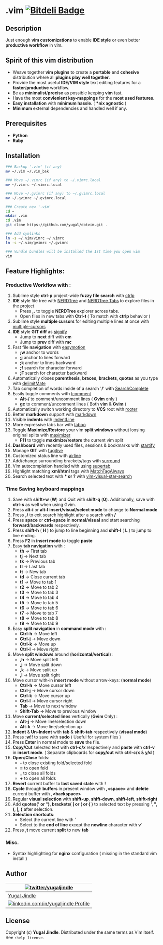 # .vim [![Bitdeli Badge](https://d2weczhvl823v0.cloudfront.net/yugal/dotvim/trend.png)](https://bitdeli.com/free "Bitdeli Badge")

## Description
Just enough **vim customizations** to enable **IDE style** or even better **productive workflow** in vim.

## Spirit of this vim distribution

* Weave together **vim plugins** to create a **portable** and **cohesive** distribution where all **plugins play well together**.
* Provide the most useful **IDE/VIM style** text editing features for a **faster**/**productive** workflow.
* Be as **minimalist**/**precise** as possible keeping **vim** fast.
* Have the most **convienient key-mappings** for the **most used features**.
* **Easy installation** with **minimum hassle**. ( **\*nix agnostic** )
* **Minimum** external dependencies and handled well if any.

## Prerequisites
* **Python**
* **Ruby**

## Installation

```bash
### Backup '.vim' (if any)
mv ~/.vim ~/.vim_bak

### Move ~/.vimrc (if any) to ~/.vimrc.local
mv ~/.vimrc ~/.vimrc.local

### Move ~/.gvimrc (if any) to ~/.gvimrc.local
mv ~/.gvimrc ~/.gvimrc.local

### Create new '.vim'
cd ~
mkdir .vim
cd .vim
git clone https://github.com/yugal/dotvim.git .

### Add symlinks
ln -s ~/.vim/vimrc ~/.vimrc
ln -s ~/.vim/gvimrc ~/.gvimrc

### Vundle bundles will be installed the 1st time you open vim
vim
```

## Feature Highlights:

### Productive Workflow with :

1. Sublime style **ctrl-p** project-wide **fuzzy file search** with [ctrlp](https://github.com/kien/ctrlp.vim.git)
2. **IDE** style file tree with [NERDTree](https://github.com/scrooloose/nerdtree.git) and [NERDTree Tabs](https://github.com/jistr/vim-nerdtree-tabs.git) to explore files in the project
    * Press **,.** to toggle **NERDTree** explorer across tabs.
    * Open files in new tabs with **Ctrl-t** ( To match with **ctrlp** behavior )
3. Sublime style **multiple cursors** for editing multiple lines at once with [multiple-cursors](https://github.com/terryma/vim-multiple-cursors.git)
4. **IDE** style **GIT diff** as [signify](https://github.com/mhinz/vim-signify)
    * Jump to **next** diff with **cm**
    * Jump to **prev** diff with **mc**
5. Fast file **navigation** with [easymotion](https://github.com/Lokaltog/vim-easymotion.git)
    * **;w** anchor to words
    * **;j** anchor to lines forward
    * **;k** anchor to lines backward
    * **;f** search for character forward
    * **;F** search for character backward
6. Automatically closes **parenthesis**, **braces**, **brackets**, **quotes** as you type with [delimitMate](https://github.com/Raimondi/delimitMate.git)
7. Tab completion of words inside of a search '**/**' with [SearchComplete](http://www.vim.org/scripts/script.php?script_id=474)
8. Easily toggle comments with [tcomment](https://github.com/tomtom/tcomment_vim.git)
    * **Alt-/** to comment/uncomment lines ( **Gvim** only )
    * **gc** to comment/uncomment lines ( Both **vim** & **Gvim** )
9. Automatically switch working directory to **VCS** root with [rooter](https://github.com/airblade/vim-rooter)
10. Better **markdown** support with [markdown](https://github.com/plasticboy/vim-markdown)
11. Visible **indents** with [indentLine](https://github.com/Yggdroot/indentLine)
12. More expressive tabs bar with [taboo](https://github.com/gcmt/taboo.vim)
13. Toggle **Maximize/Restore** your vim **split windows** without loosing original splits with [maximizer](https://github.com/szw/vim-maximizer.git)
    * **F11** to toggle **maximize/restore** the current vim split
14. **Dashboard** with recently used files, sessions & bookmarks with [startify](https://github.com/mhinz/vim-startify.git)
15. Manage **GIT** with [fugitive](https://github.com/tpope/vim-fugitive)
16. Customized status line with [airline](https://github.com/bling/vim-airline)
17. Add/change surrounding brackets/tags with [surround](https://github.com/tpope/vim-surround)
18. Vim autocompletion handled with <tab> using [supertab](https://github.com/ervandew/supertab)
19. Highlight matching **xml/html** tags with [MatchTagAlways](https://github.com/Valloric/MatchTagAlways)
20. Search selected text with **\* or ?** with [vim-visual-star-search](https://github.com/Valloric/MatchTagAlways)


### Time Saving keyboard mappings

1. Save with **shift+w** (**W**) and Quit with **shift-q** (**Q**). Additionally, save with **ctrl-s** as well when using Gvim.
2. Press **alt-i** or **alt-I** **insert/visual/select mode** to change to **Normal mode**
3. Press **,/** to exit search highlight after a search with **/**
4. Press **space** or **ctrl-space** in **normal/visual** and start searching **forward**/**backwards** respectively.
5. Press **shift-h** ( **H** ) to jump to line beginning and **shift-l** ( **L** ) to jump to line ending.
6. Press **F2** in **insert mode** to toggle **paste**
7. Easy **tab navigation** with :
    * **th** -> First tab
    * **tj** -> Next tab
    * **tk** -> Previous tab
    * **tl** -> Last tab
    * **tt** -> New tab
    * **td** -> Close current tab
    * **t1** -> Move to tab 1
    * **t2** -> Move to tab 2
    * **t3** -> Move to tab 3
    * **t4** -> Move to tab 4
    * **t5** -> Move to tab 5
    * **t6** -> Move to tab 6
    * **t7** -> Move to tab 7
    * **t8** -> Move to tab 8
    * **t9** -> Move to tab 9
8. Easy **split navigation** in **command mode** with :
    * **Ctrl-h** -> Move left
    * **Ctrl-j** -> Move down
    * **Ctrl-k** -> Move up
    * **Ctrl-l** -> Move right
9. Move **split windows** around (**horizontal/vertical**) :
    * **,h** -> Move split left
    * **,j** -> Move split down
    * **,k** -> Move split up
    * **,l** -> Move split right
10. Move cursor with-in **insert mode** without arrow-keys: (**normal mode**)
    * **Ctrl-h** -> Move cursor left
    * **Ctrl-j** -> Move cursor down
    * **Ctrl-k** -> Move cursor up
    * **Ctrl-l** -> Move cursor right
    * **Tab** -> Move to next window
    * **Shift-Tab** -> Move to previous window
11. Move **current/selected lines** vertically (**Gvim** Only) :
    * **Alt-j** -> Move line/selection down
    * **Alt-k** -> Move line/selection up
12. **Indent** & **Un-Indent** with **tab** & **shift-tab** respectively (**visual mode**)
13. Press **:w!!** to save with **sudo** ( Useful for system files )
14. Press **Enter** in normal mode to **save** the file.
15. **Copy/Cut** selected text with **ctrl-c/x** respectively and **paste** with **ctrl-v** in **insert mode**. ( Separate clipboards for **copy/cut** with **ctrl-c/x** & **y/d** )
16. **Open**/**Close** folds:
    * **-** to close existing fold/selected fold
    * **=** to open fold
    * **_** to close all folds
    * **+** to open all folds
17. **Revert** current buffer to **last saved state** with **!**
18. **Cycle** through **buffers** in present window with **,\<space\>** and **delete** current buffer with **,\<backspace\>**
19. Regular **visual selection** with **shift-up**, **shift-down**, **shift-left**, **shift-right**
20. Add **quotes(' or "), brackets( [ or ( or { )** to selected text by pressing **', ", (, [, {** after selection.
21. **Selection shortcuts**:
    * Select the current line with **`**
    * Select to the **end of line** except the **newline** character with **v`**
22. Press **,t** move current **split** to new **tab**

### Misc.

* Syntax highlighting for **nginx** configuration ( missing in the standard vim install )

## Author
| [![twitter/yugaljindle](https://www.gravatar.com/avatar/19c28676f977300166c0f35f41a9aae0?s=90)](http://twitter.com/yugaljindle "Follow @yugaljindle on Twitter") |
|---|
| [Yugal Jindle](http://stackoverflow.com/users/731963/yugal-jindle "Stackoverflow !") |
| [![linkedin.com/in/yugaljindle](http://s.c.lnkd.licdn.com/scds/common/u/img/webpromo/btn_in_20x15.png) Profile](http://www.linkedin.com/in/yugaljindle "Connect on LinkedIn") |

## License

Copyright (c) **Yugal Jindle**.  Distributed under the same terms as Vim itself. See `:help license`.
